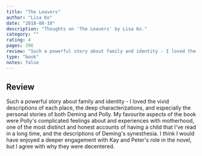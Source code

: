 ```yaml
---
title: "The Leavers"
author: "Lisa Ko"
date: "2018-08-10"
description: "Thoughts on 'The Leavers' by Lisa Ko."
category: ""
rating: 4
pages: 396
review: "Such a powerful story about family and identity - I loved the vivid descriptions of each place, the deep characterizations, and especially the personal stories of both Deming and Polly. My favourite aspects of the book were Polly's complicated feelings about and experiences with motherhood, one of the most distinct and honest accounts of having a child that I've read in a long time, and the descriptions of Deming's synesthesia. I think I would have enjoyed a deeper engagement with Kay and Peter's role in the novel, but I agree with why they were decentered."
type: "book"
notes: false
---
```


## Review

Such a powerful story about family and identity - I loved the vivid descriptions of each place, the deep characterizations, and especially the personal stories of both Deming and Polly. My favourite aspects of the book were Polly's complicated feelings about and experiences with motherhood, one of the most distinct and honest accounts of having a child that I've read in a long time, and the descriptions of Deming's synesthesia. I think I would have enjoyed a deeper engagement with Kay and Peter's role in the novel, but I agree with why they were decentered.
